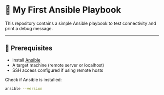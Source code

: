 # 🚀 My First Ansible Playbook

This repository contains a simple Ansible playbook to test connectivity and print a debug message.

---

## 📌 Prerequisites

- Install [Ansible](https://docs.ansible.com/ansible/latest/installation_guide/index.html)  
- A target machine (remote server or localhost)  
- SSH access configured if using remote hosts  

Check if Ansible is installed:

```bash
ansible --version

